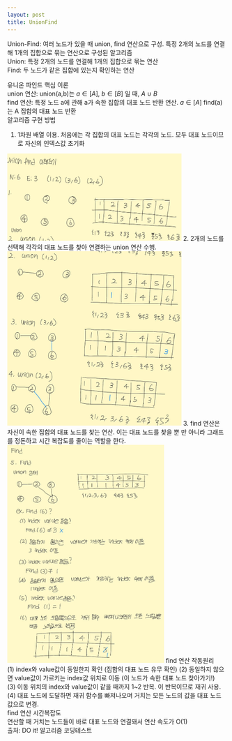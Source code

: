 ```yaml
---
layout: post
title: UnionFind
---
```


Union-Find: 여러 노드가 있을 때 union, find 연산으로 구성. 특정 2개의 노드를 연결해 1개의 집합으로 묶는 연산으로 구성된 알고리즘 <br/>
Union: 특정 2개의 노드를 연결해 1개의 집합으로 묶는 연산 <br/>
Find: 두 노드가 같은 집합에 있는지 확인하는 연산<br/>

유니온 파인드 핵심 이론<br/>
union 연산: union(a,b)는 $a \in [A]$, $b \in [B]$ 일 때, $A$ $\cup$ $B$ <br/>
find 연산: 특정 노드 a에 관해 a가 속한 집합의 대표 노드 반환 연산. $a \in [A]$ find(a)는 A 집합의 대표 노드 반환<br/>
알고리즘 구현 방법
1. 1차원 배열 이용. 처음에는 각 집합의 대표 노드는 각각의 노드. 모두 대표 노드이므로 자신의 인덱스값 초기화<br/>
<img src="/_images/Union-Find_1.jpg" width="400" height="200">
2. 2개의 노드를 선택해 각각의 대표 노드를 찾아 연결하는 union 연산 수행. <br/>
<img src="/_images/Union-Find_2.jpg" width="400" height="400">
3. find 연산은 자신이 속한 집합의 대표 노드를 찾는 연산. 이는 대표 노드를 찾을 뿐 만 아니라 그래프를 정돈하고 시간 복잡도를 줄이는 역할을 한다.<br/>
<img src="/_images/Union-Find_3.jpg" width="360" height="500">
find 연산 작동원리<br/>
(1) index와 value값이 동일한지 확인 (집합의 대표 노드 유무 확인)
(2) 동일하지 않으면 value값이 가르키는 index값 위치로 이동 (이 노드가 속한 대표 노드 찾아가기!)<br/>
(3) 이동 위치의 index와 value값이 같을 때까지 1~2 반복. 이 반복이므로 재귀 사용.<br/>
(4) 대표 노드에 도달하면 재귀 함수를 빠져나오며 거치는 모든 노드의 값을 대표 노드값으로 변경.<br/>
find 연산 시간복잡도<br/>
연산할 때 거치는 노드들이 바로 대표 노드와 연결돼서 연산 속도가 O(1)


<br/>
출처: DO it! 알고리즘 코딩테스트

